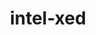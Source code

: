 ---
title: "intel-xed"
layout: cache
categories: [package, develop-2025-05-18]
meta: {"compilers": ["gcc@11.4.0", "intel-oneapi-compilers@2025.1.0"], "num_specs": 3, "num_specs_by_stack": {"e4s": 2, "e4s-oneapi": 1, "e4s-rocm-external": 1, "root": 3}, "oss": ["ubuntu22.04"], "platforms": ["linux"], "stacks": ["e4s", "e4s-oneapi", "e4s-rocm-external", "root"], "targets": ["x86_64_v3"], "versions": ["2024.05.20"]}
spec_details: [{"compiler": "gcc@11.4.0", "hash": "jpsud7oulenrehmfvxthefcctsg5lhll", "os": "ubuntu22.04", "platform": "linux", "size": "-", "stacks": ["e4s", "e4s-rocm-external", "root"], "target": "x86_64_v3", "variants": ["build_system=generic", "~debug", "+deprecated-includes", "~examples", "+optimize", "+pic"], "versions": ["2024.05.20"]}, {"compiler": "intel-oneapi-compilers@2025.1.0", "hash": "olircqvqddce4it5d6tb75ers4n7ulxh", "os": "ubuntu22.04", "platform": "linux", "size": "-", "stacks": ["e4s-oneapi", "root"], "target": "x86_64_v3", "variants": ["build_system=generic", "~debug", "+deprecated-includes", "~examples", "+optimize", "+pic"], "versions": ["2024.05.20"]}, {"compiler": "gcc@11.4.0", "hash": "xf645ohlkgcwoi6iwvgv7hvlejrp2utr", "os": "ubuntu22.04", "platform": "linux", "size": "-", "stacks": ["e4s", "root"], "target": "x86_64_v3", "variants": ["build_system=generic", "~debug", "+deprecated-includes", "~examples", "+optimize", "+pic"], "versions": ["2024.05.20"]}]
---